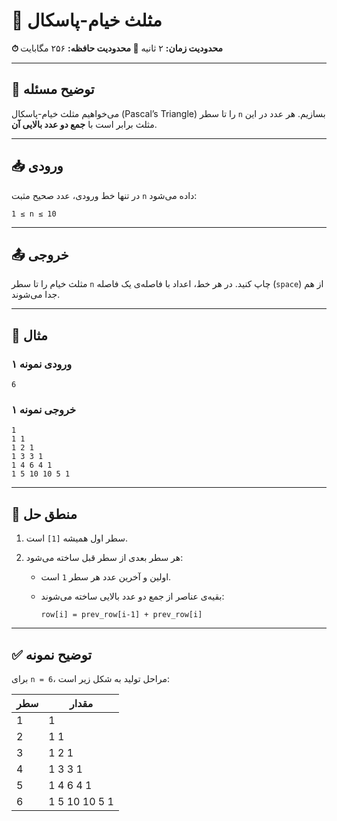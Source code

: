 # 🔺 مثلث خیام-پاسکال

**⏱ محدودیت زمان:** ۲ ثانیه
**💾 محدودیت حافظه:** ۲۵۶ مگابایت

---

## 📘 توضیح مسئله

می‌خواهیم مثلث خیام-پاسکال (Pascal’s Triangle) را تا سطر `n` بسازیم.
هر عدد در این مثلث برابر است با **جمع دو عدد بالایی آن**.

---

## 📥 ورودی

در تنها خط ورودی، عدد صحیح مثبت `n` داده می‌شود:

```
1 ≤ n ≤ 10
```

---

## 📤 خروجی

مثلث خیام را تا سطر `n` چاپ کنید.
در هر خط، اعداد با فاصله‌ی یک فاصله (`space`) از هم جدا می‌شوند.

---

## 🧩 مثال

### ورودی نمونه ۱

```
6
```

### خروجی نمونه ۱

```
1
1 1
1 2 1
1 3 3 1
1 4 6 4 1
1 5 10 10 5 1
```

---

## 🧠 منطق حل

1. سطر اول همیشه `[1]` است.
2. هر سطر بعدی از سطر قبل ساخته می‌شود:

   * اولین و آخرین عدد هر سطر `1` است.
   * بقیه‌ی عناصر از جمع دو عدد بالایی ساخته می‌شوند:

     ```
     row[i] = prev_row[i-1] + prev_row[i]
     ```

---

## ✅ توضیح نمونه

برای `n = 6`، مراحل تولید به شکل زیر است:

| سطر | مقدار         |
| --- | ------------- |
| 1   | 1             |
| 2   | 1 1           |
| 3   | 1 2 1         |
| 4   | 1 3 3 1       |
| 5   | 1 4 6 4 1     |
| 6   | 1 5 10 10 5 1 |